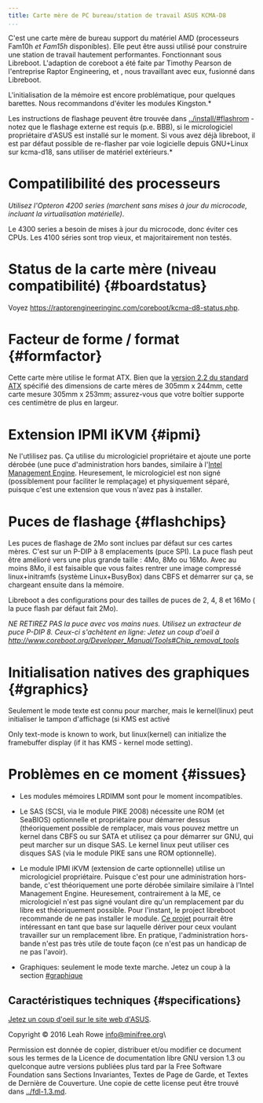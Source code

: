 ```yaml
---
title: Carte mère de PC bureau/station de travail ASUS KCMA-D8 
...
```


C'est une carte mère de bureau support du matériel AMD (processeurs Fam10h *et
Fam15h* disponibles). Elle peut être aussi utilisé pour construire une station
de travail hautement performantes.
Fonctionnant sous Libreboot.
L'adaption de coreboot a été faite par Timothy Pearson de l'entreprise Raptor
Engineering, et , nous travaillant avec eux, fusionné dans Libreboot.

L'initialisation de la mémoire est encore problématique, pour quelques
barettes. Nous recommandons d'éviter les modules Kingston.*

Les instructions de flashage peuvent être trouvée dans
[../install/\#flashrom](../install/#flashrom) - notez que le flashage externe
est requis (p.e. BBB), si le micrologiciel propriétaire d'ASUS est installé
sur le moment. Si vous avez déjà libreboot, il est par défaut possible de
re-flasher par voie logicielle depuis GNU+Linux sur kcma-d18, sans utiliser de
matériel extérieurs.*

Compatilibilité des processeurs
=================
*Utilisez l'Opteron 4200 series (marchent sans mises à jour du microcode,
incluant la virtualisation matérielle)*.

Le 4300 series a besoin de mises à jour du microcode, donc éviter ces CPUs.
Les 4100 séries sont trop vieux, et majoritairement non testés.

Status de la carte mère (niveau compatibilité) {#boardstatus}
============================

Voyez <https://raptorengineeringinc.com/coreboot/kcma-d8-status.php>.

Facteur de forme / format {#formfactor}
===========

Cette carte mère utilise le format ATX. Bien que la [version 2.2 du standard
ATX](https://web.archive.org/web/20120725150314/http://www.formfactors.org/developer/specs/atx2_2.pdf)
spécifié des dimensions de carte mères de 305mm x 244mm, cette carte mesure
305mm x 253mm; assurez-vous que votre boîtier supporte ces centimètre  de plus
en largeur.

Extension IPMI iKVM {#ipmi}
=======================

Ne l'utlilisez pas. Ça utilise du micrologiciel propriétaire et ajoute une
porte dérobée (une puce d'administration hors bandes, similaire à l'[Intel
Management Engine](../../faq.md#intelme).
Heuresement, le micrologiciel est non signé (possiblement pour faciliter le
remplaçage) et physiquement séparé, puisque c'est une extension que vous
n'avez pas à installer.

Puces de flashage {#flashchips}
===========

Les puces de flashage de 2Mo sont inclues par défaut sur ces cartes mères.
C'est sur un P-DIP à 8 emplacements (puce SPI).
La puce flash peut être amélioré vers une plus grande taille :
4Mo, 8Mo ou 16Mo.
Avec au moins 8Mo, il est faisaible que vous faites rentrer une image
compressé linux+initramfs (système Linux+BusyBox) dans CBFS et démarrer sur
ça, se chargeant ensuite dans la mémoire.

Libreboot a des configurations pour des tailles de puces de 2, 4, 8 et 16Mo (
la puce flash par défaut fait 2Mo).

*NE RETIREZ PAS la puce avec vos mains nues. Utilisez un extracteur de puce
P-DIP 8. Ceux-ci s'achètent en ligne: Jetez un coup d'oeil à
<http://www.coreboot.org/Developer_Manual/Tools#Chip_removal_tools>*

Initialisation natives des graphiques {#graphics}
==============================

Seulement le mode texte est connu pour marcher, mais le kernel(linux) peut
initialiser le tampon d'affichage (si KMS est activé

Only text-mode is known to work, but linux(kernel) can initialize the
framebuffer display (if it has KMS - kernel mode setting).

Problèmes en ce moment {#issues}
==============

-   Les modules mémoires LRDIMM sont pour le moment incompatibles.
-   Le SAS (SCSI, via le module PIKE 2008) nécessite une ROM (et SeaBIOS)
    optionnelle et propriétaire pour démarrer dessus (théoriquement possible
    de remplacer, mais vous pouvez mettre un kernel dans CBFS ou sur SATA et
    utilisez ça pour démarrer sur GNU, qui peut marcher sur un disque SAS. Le
    kernel linux peut utiliser ces disques SAS (via le module PIKE sans une
    ROM optionnelle).


-   Le module IPMI iKVM (extension de carte optionnelle) utilise un
    micrologiciel propriétaire. Puisque c'est pour une administration
    hors-bande, c'est théoriquement une porte dérobée similaire similaire à
    l'Intel Management Engine. Heuresement, contrairement à la ME, ce
    micrologiciel n'est pas signé voulant dire qu'un remplacement par du libre
    est théoriquement possible.
    Pour l'instant, le project libreboot recommande de ne pas installer le
    module. [Ce projet](https://github.com/facebook/openbmc) pourrait être
    intéressant en tant que base sur laquelle dériver pour ceux voulant
    travailler sur un remplacement libre.
    En pratique, l'administration hors-bande n'est pas très utile de toute
    façon (ce n'est pas un handicap de ne pas l'avoir).
-   Graphiques: seulement le mode texte marche. Jetez un coup à la section
    [\#graphique](#graphics)

Caractéristiques techniques {#specifications}
-----------------------

[Jetez un coup d'oeil sur le site web d'ASUS](https://www.asus.com/Commercial-Servers-Workstations/KCMAD8/specifications/).

Copyright © 2016 Leah Rowe <info@minifree.org>\

Permission est donnée de copier, distribuer et/ou modifier ce document
sous les termes de la Licence de documentation libre GNU version 1.3 ou
quelconque autre versions publiées plus tard par la Free Software Foundation
sans Sections Invariantes,  Textes de Page de Garde, et Textes de Dernière de Couverture.
Une copie de cette license peut être trouvé dans [../fdl-1.3.md](fdl-1.3.md).
